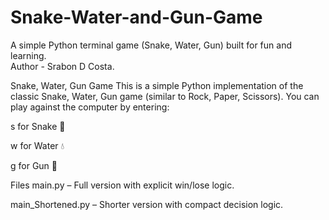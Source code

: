 # Snake-Water-and-Gun-Game
A simple Python terminal game (Snake, Water, Gun) built for fun and learning.
<br>
Author - Srabon D Costa.

Snake, Water, Gun Game
This is a simple Python implementation of the classic Snake, Water, Gun game (similar to Rock, Paper, Scissors).
You can play against the computer by entering:

s for Snake 🐍

w for Water 💧

g for Gun 🔫

Files
main.py – Full version with explicit win/lose logic.

main_Shortened.py – Shorter version with compact decision logic.
